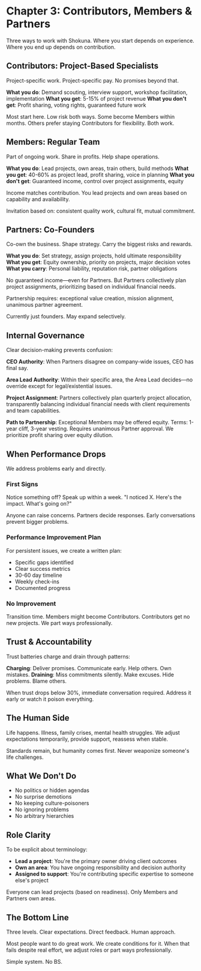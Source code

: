 # Chapter 3: Contributors, Members & Partners

Three ways to work with Shokuna. Where you start depends on experience. Where you end up depends on contribution.

## Contributors: Project-Based Specialists

Project-specific work. Project-specific pay. No promises beyond that.

**What you do**: Demand scouting, interview support, workshop facilitation, implementation
**What you get**: 5-15% of project revenue
**What you don't get**: Profit sharing, voting rights, guaranteed future work

Most start here. Low risk both ways. Some become Members within months. Others prefer staying Contributors for flexibility. Both work.

## Members: Regular Team

Part of ongoing work. Share in profits. Help shape operations.

**What you do**: Lead projects, own areas, train others, build methods
**What you get**: 40-60% as project lead, profit sharing, voice in planning
**What you don't get**: Guaranteed income, control over project assignments, equity

Income matches contribution. You lead projects and own areas based on capability and availability.

Invitation based on: consistent quality work, cultural fit, mutual commitment.

## Partners: Co-Founders

Co-own the business. Shape strategy. Carry the biggest risks and rewards.

**What you do**: Set strategy, assign projects, hold ultimate responsibility
**What you get**: Equity ownership, priority on projects, major decision votes
**What you carry**: Personal liability, reputation risk, partner obligations

No guaranteed income—even for Partners. But Partners collectively plan project assignments, prioritizing based on individual financial needs.

Partnership requires: exceptional value creation, mission alignment, unanimous partner agreement.

Currently just founders. May expand selectively.

## Internal Governance

Clear decision-making prevents confusion:

**CEO Authority**: When Partners disagree on company-wide issues, CEO has final say. 

**Area Lead Authority**: Within their specific area, the Area Lead decides—no override except for legal/existential issues.

**Project Assignment**: Partners collectively plan quarterly project allocation, transparently balancing individual financial needs with client requirements and team capabilities.

**Path to Partnership**: Exceptional Members may be offered equity. Terms: 1-year cliff, 3-year vesting. Requires unanimous Partner approval. We prioritize profit sharing over equity dilution.

## When Performance Drops

We address problems early and directly.

### First Signs
Notice something off? Speak up within a week. "I noticed X. Here's the impact. What's going on?"

Anyone can raise concerns. Partners decide responses. Early conversations prevent bigger problems.

### Performance Improvement Plan
For persistent issues, we create a written plan:
- Specific gaps identified
- Clear success metrics
- 30-60 day timeline
- Weekly check-ins
- Documented progress

### No Improvement
Transition time. Members might become Contributors. Contributors get no new projects. We part ways professionally.

## Trust & Accountability

Trust batteries charge and drain through patterns:

**Charging**: Deliver promises. Communicate early. Help others. Own mistakes.
**Draining**: Miss commitments silently. Make excuses. Hide problems. Blame others.

When trust drops below 30%, immediate conversation required. Address it early or watch it poison everything.

## The Human Side

Life happens. Illness, family crises, mental health struggles. We adjust expectations temporarily, provide support, reassess when stable. 

Standards remain, but humanity comes first. Never weaponize someone's life challenges.

## What We Don't Do

- No politics or hidden agendas
- No surprise demotions
- No keeping culture-poisoners
- No ignoring problems
- No arbitrary hierarchies

## Role Clarity

To be explicit about terminology:
- **Lead a project**: You're the primary owner driving client outcomes
- **Own an area**: You have ongoing responsibility and decision authority
- **Assigned to support**: You're contributing specific expertise to someone else's project

Everyone can lead projects (based on readiness). Only Members and Partners own areas.

## The Bottom Line

Three levels. Clear expectations. Direct feedback. Human approach.

Most people want to do great work. We create conditions for it. When that fails despite real effort, we adjust roles or part ways professionally.

Simple system. No BS.